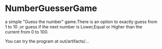 # NumberGuesserGame
a simple "Guess the number" game.There is an option to exactly guess from 1 to 10 ,or guess if the next number is Lower,Equal or Higher than the current from 0 to 100. 

You can try the program at out/artifacts/...
